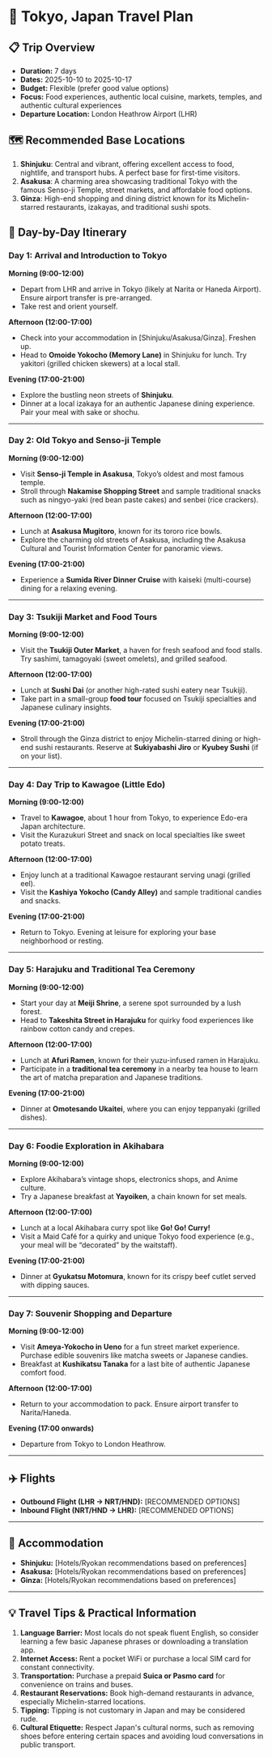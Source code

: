 # 🌟 Tokyo, Japan Travel Plan

## 📋 Trip Overview
- **Duration:** 7 days
- **Dates:** 2025-10-10 to 2025-10-17
- **Budget:** Flexible (prefer good value options)
- **Focus:** Food experiences, authentic local cuisine, markets, temples, and authentic cultural experiences
- **Departure Location:** London Heathrow Airport (LHR)

## 🗺️ Recommended Base Locations
1. **Shinjuku**: Central and vibrant, offering excellent access to food, nightlife, and transport hubs. A perfect base for first-time visitors. 
2. **Asakusa**: A charming area showcasing traditional Tokyo with the famous Senso-ji Temple, street markets, and affordable food options.
3. **Ginza**: High-end shopping and dining district known for its Michelin-starred restaurants, izakayas, and traditional sushi spots.

## 📅 Day-by-Day Itinerary

### Day 1: Arrival and Introduction to Tokyo
**Morning (9:00-12:00)**  
- Depart from LHR and arrive in Tokyo (likely at Narita or Haneda Airport). Ensure airport transfer is pre-arranged.  
- Take rest and orient yourself.

**Afternoon (12:00-17:00)**  
- Check into your accommodation in [Shinjuku/Asakusa/Ginza]. Freshen up.  
- Head to **Omoide Yokocho (Memory Lane)** in Shinjuku for lunch. Try yakitori (grilled chicken skewers) at a local stall.  

**Evening (17:00-21:00)**  
- Explore the bustling neon streets of **Shinjuku**.  
- Dinner at a local izakaya for an authentic Japanese dining experience. Pair your meal with sake or shochu.  

---

### Day 2: Old Tokyo and Senso-ji Temple  
**Morning (9:00-12:00)**  
- Visit **Senso-ji Temple in Asakusa**, Tokyo’s oldest and most famous temple.  
- Stroll through **Nakamise Shopping Street** and sample traditional snacks such as ningyo-yaki (red bean paste cakes) and senbei (rice crackers).  

**Afternoon (12:00-17:00)**  
- Lunch at **Asakusa Mugitoro**, known for its tororo rice bowls.  
- Explore the charming old streets of Asakusa, including the Asakusa Cultural and Tourist Information Center for panoramic views.  

**Evening (17:00-21:00)**  
- Experience a **Sumida River Dinner Cruise** with kaiseki (multi-course) dining for a relaxing evening.

---

### Day 3: Tsukiji Market and Food Tours  
**Morning (9:00-12:00)**  
- Visit the **Tsukiji Outer Market**, a haven for fresh seafood and food stalls. Try sashimi, tamagoyaki (sweet omelets), and grilled seafood.  

**Afternoon (12:00-17:00)**  
- Lunch at **Sushi Dai** (or another high-rated sushi eatery near Tsukiji).  
- Take part in a small-group **food tour** focused on Tsukiji specialties and Japanese culinary insights.  

**Evening (17:00-21:00)**  
- Stroll through the Ginza district to enjoy Michelin-starred dining or high-end sushi restaurants. Reserve at **Sukiyabashi Jiro** or **Kyubey Sushi** (if on your list).  

---

### Day 4: Day Trip to Kawagoe (Little Edo)  
**Morning (9:00-12:00)**  
- Travel to **Kawagoe**, about 1 hour from Tokyo, to experience Edo-era Japan architecture.  
- Visit the Kurazukuri Street and snack on local specialties like sweet potato treats.  

**Afternoon (12:00-17:00)**  
- Enjoy lunch at a traditional Kawagoe restaurant serving unagi (grilled eel).  
- Visit the **Kashiya Yokocho (Candy Alley)** and sample traditional candies and snacks.  

**Evening (17:00-21:00)**  
- Return to Tokyo. Evening at leisure for exploring your base neighborhood or resting.

---

### Day 5: Harajuku and Traditional Tea Ceremony  
**Morning (9:00-12:00)**  
- Start your day at **Meiji Shrine**, a serene spot surrounded by a lush forest.  
- Head to **Takeshita Street in Harajuku** for quirky food experiences like rainbow cotton candy and crepes.

**Afternoon (12:00-17:00)**  
- Lunch at **Afuri Ramen**, known for their yuzu-infused ramen in Harajuku.  
- Participate in a **traditional tea ceremony** in a nearby tea house to learn the art of matcha preparation and Japanese traditions.

**Evening (17:00-21:00)**  
- Dinner at **Omotesando Ukaitei**, where you can enjoy teppanyaki (grilled dishes).  

---

### Day 6: Foodie Exploration in Akihabara  
**Morning (9:00-12:00)**  
- Explore Akihabara’s vintage shops, electronics shops, and Anime culture.  
- Try a Japanese breakfast at **Yayoiken**, a chain known for set meals.

**Afternoon (12:00-17:00)**  
- Lunch at a local Akihabara curry spot like **Go! Go! Curry!**  
- Visit a Maid Café for a quirky and unique Tokyo food experience (e.g., your meal will be “decorated” by the waitstaff).  

**Evening (17:00-21:00)**  
- Dinner at **Gyukatsu Motomura**, known for its crispy beef cutlet served with dipping sauces.  

---

### Day 7: Souvenir Shopping and Departure  
**Morning (9:00-12:00)**  
- Visit **Ameya-Yokocho in Ueno** for a fun street market experience. Purchase edible souvenirs like matcha sweets or Japanese candies.  
- Breakfast at **Kushikatsu Tanaka** for a last bite of authentic Japanese comfort food.

**Afternoon (12:00-17:00)**  
- Return to your accommodation to pack. Ensure airport transfer to Narita/Haneda.  

**Evening (17:00 onwards)**  
- Departure from Tokyo to London Heathrow.  

---

<!-- FLIGHTS_PLACEHOLDER -->
## ✈️ Flights
- **Outbound Flight (LHR → NRT/HND):** [RECOMMENDED OPTIONS]
- **Inbound Flight (NRT/HND → LHR):** [RECOMMENDED OPTIONS]

---

<!-- ACCOMMODATION_PLACEHOLDER -->
## 🏨 Accommodation
- **Shinjuku:** [Hotels/Ryokan recommendations based on preferences]  
- **Asakusa:** [Hotels/Ryokan recommendations based on preferences]  
- **Ginza:** [Hotels/Ryokan recommendations based on preferences]  

---

## 💡 Travel Tips & Practical Information
1. **Language Barrier:** Most locals do not speak fluent English, so consider learning a few basic Japanese phrases or downloading a translation app.  
2. **Internet Access:** Rent a pocket WiFi or purchase a local SIM card for constant connectivity.  
3. **Transportation:** Purchase a prepaid **Suica or Pasmo card** for convenience on trains and buses.  
4. **Restaurant Reservations:** Book high-demand restaurants in advance, especially Michelin-starred locations.  
5. **Tipping:** Tipping is not customary in Japan and may be considered rude.  
6. **Cultural Etiquette:** Respect Japan's cultural norms, such as removing shoes before entering certain spaces and avoiding loud conversations in public transport.